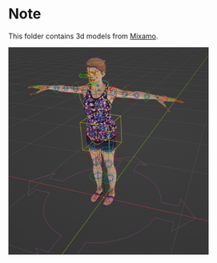 # Note

This folder contains 3d models from [Mixamo](https://www.mixamo.com).

<img src="./stefani_rigged.jpg" width=400>
